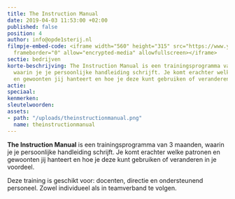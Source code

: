 ```yaml
---
title: The Instruction Manual
date: 2019-04-03 11:53:00 +02:00
published: false
position: 4
author: info@opde1sterij.nl
filmpje-embed-code: <iframe width="560" height="315" src="https://www.youtube-nocookie.com/embed/z-8jiJFkkI8"
  frameborder="0" allow="encrypted-media" allowfullscreen></iframe>
sectie: bedrijven
korte-beschrijving: The Instruction Manual is een trainingsprogramma van 3 maanden,
  waarin je je persoonlijke handleiding schrijft. Je komt erachter welke patronen
  en gewoonten jij hanteert en hoe je deze kunt gebruiken of veranderen in je voordeel.
actie: 
speciaal: 
kenmerken: 
sleutelwoorden: 
assets:
- path: "/uploads/theinstructionmanual.png"
  name: theinstructionmanual
---
```


**The Instruction Manual** is een trainingsprogramma van 3 maanden, waarin je je persoonlijke handleiding schrijft. Je komt erachter welke patronen en gewoonten jij hanteert en hoe je deze kunt gebruiken of veranderen in je voordeel. 

Deze training is geschikt voor: docenten, directie en ondersteunend personeel. Zowel individueel als in teamverband te volgen.

